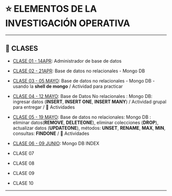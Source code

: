 # :star: ELEMENTOS DE LA INVESTIGACIÓN OPERATIVA

---

## :book: CLASES

- [CLASE 01 - 14APR](https://github.com/eugenia1984/UTN-FRSR-Programacion/blob/main/2do_anio_1er_semestre/elementos_de_la_investigacion_operativa/clase01.md): Administrador de base de datos

- [CLASE 02 - 21APR](https://github.com/eugenia1984/UTN-FRSR-Programacion/blob/main/2do_anio_1er_semestre/elementos_de_la_investigacion_operativa/clase02.md): Base de datos no relacionales - Mongo DB

- [CLASE 03 - 05 MAYO](https://github.com/eugenia1984/UTN-FRSR-Programacion/blob/main/2do_anio_1er_semestre/elementos_de_la_investigacion_operativa/clase03.md): Base de datos no relacionales - Mongo DB - usando la **shell de mongo** / Actividad para practicar

- [CLASE 04 - 12 MAYO](https://github.com/eugenia1984/UTN-FRSR-Programacion/blob/main/2do_anio_1er_semestre/elementos_de_la_investigacion_operativa/clase04.md): Base de Datos No relacionales : Mongo DB: ingresar datos (**INSERT**, **INSERT ONE**, **INSERT MANY**) / Actividad grupal para entregar / :book: Actividades

- [CLASE 05 - 19 MAYO](https://github.com/eugenia1984/UTN-FRSR-Programacion/blob/main/2do_anio_1er_semestre/elementos_de_la_investigacion_operativa/clase05.md): Base de datos no relacionales: Mongo DB : eliminar datos(**REMOVE**, **DELETEONE**), eliminar colecciones (**DROP**), actualizar datos (**UPDATEONE**), métodos: **UNSET**, **RENAME**, **MAX**, **MIN**, consultas: **FINDONE** / :book: Actividades

- [CLASE 06 - 09 JUNIO](https://github.com/eugenia1984/UTN-FRSR-Programacion/blob/main/2do_anio_1er_semestre/elementos_de_la_investigacion_operativa/clase06.md): Mongo DB INDEX

- CLASE 07

- CLASE 08

- CLASE 09

- CLASE 10

---
